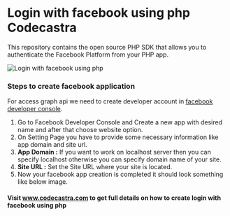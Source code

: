# Login with facebook using php Codecastra
This repository contains the open source PHP SDK that allows you to authenticate the Facebook Platform from your PHP app.

<img src="https://i2.wp.com/www.codecastra.com/wp-content/uploads/2017/08/fb_banner.png?w=800" alt="Login with facebook using php" />

<h3>Steps to create facebook application</h3>
For access graph api we need to create developer account in <a href="https://developers.facebook.com/">facebook developer console</a>.
<ol>
<li>Go to Facebook Developer Console and Create a new app with desired name and after that choose website option.
</li><li>On Setting Page you have to provide some necessary information like app domain and site url.
</li><li><b>App Domain :</b> If you want to work on localhost server then you can specify localhost otherwise you can specify domain name of your site.
</li><li><b>Site URL :</b> Set the Site URL where your site is located.
</li><li>Now your facebook app creation is completed it should look something like below image.</li>
</ol>

<h4>Visit <a href="www.codecastra.com">www.codecastra.com</a>  to get full details on how to create login with facebook using php</h4>
